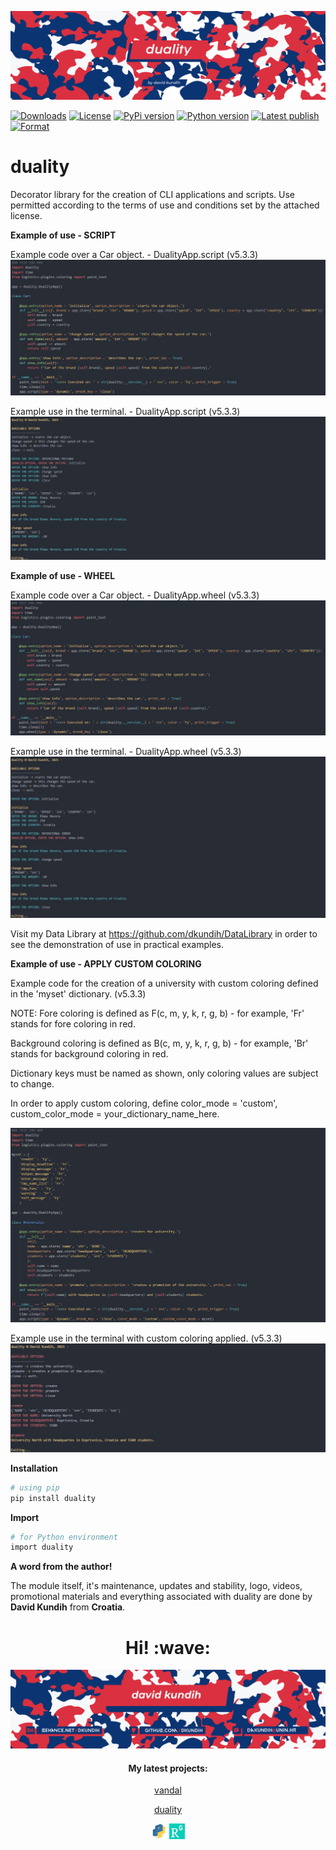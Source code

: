 ![duality-header](https://raw.githubusercontent.com/dkundih/duality/main/_logistics/duality.jpg)

[![Downloads](https://img.shields.io/pypi/dm/duality?color=F43&label=Downloads&style=flat-square)](https://pypi.org/project/duality)
[![License](https://img.shields.io/pypi/l/duality?color=178&label=License&style=flat-square)](https://github.com/dkundih/duality/blob/main/LICENSE)
[![PyPi version](https://img.shields.io/pypi/v/duality?color=178&&label=PyPi%20version&style=flat-square)](https://pypi.org/project/duality)
[![Python version](https://img.shields.io/pypi/pyversions/duality?color=178&label=Python%20version&style=flat-square)](https://pypi.org/project/duality)
[![Latest publish](https://img.shields.io/github/last-commit/dkundih/duality?color=178&label=Latest%20publish&style=flat-square)](https://github.com/dkundih/duality)
[![Format](https://img.shields.io/pypi/format/duality?color=178&label=Format&style=flat-square)](https://pypi.org/project/duality)

duality
=====

Decorator library for the creation of CLI applications and scripts.
Use permitted according to the terms of use and conditions set by the attached license.


**Example of use - SCRIPT**

Example code over a Car object. - DualityApp.script (v5.3.3)
<img src='https://raw.githubusercontent.com/dkundih/duality/main/_logistics/T_dynamicScript1.jpg'/>

Example use in the terminal. - DualityApp.script (v5.3.3)
<img src='https://raw.githubusercontent.com/dkundih/duality/main/_logistics/T_dynamicScript2.jpg'/>


**Example of use - WHEEL**

Example code over a Car object. - DualityApp.wheel (v5.3.3)
<img src='https://raw.githubusercontent.com/dkundih/duality/main/_logistics/T_dynamicWheel1.jpg'/>

Example use in the terminal. - DualityApp.wheel (v5.3.3)
<img src='https://raw.githubusercontent.com/dkundih/duality/main/_logistics/T_dynamicWheel2.jpg'/>

Visit my Data Library at https://github.com/dkundih/DataLibrary in order to see the demonstration of use in practical examples.

**Example of use - APPLY CUSTOM COLORING**

Example code for the creation of a university with custom coloring defined in the 'myset' dictionary. (v5.3.3)

NOTE: Fore coloring is defined as F(c, m, y, k, r, g, b) - for example, 'Fr' stands for fore coloring in red.

Background coloring is defined as B(c, m, y, k, r, g, b) - for example, 'Br' stands for background coloring in red.

Dictionary keys must be named as shown, only coloring values are subject to change.

In order to apply custom coloring, define color_mode = 'custom', custom_color_mode = your_dictionary_name_here.

<img src='https://raw.githubusercontent.com/dkundih/duality/main/_logistics/T_customColoring1.jpg'/>

Example use in the terminal with custom coloring applied. (v5.3.3)
<img src='https://raw.githubusercontent.com/dkundih/duality/main/_logistics/T_customColoring2.jpg'/>

**Installation**

```sh
# using pip
pip install duality
```
**Import**

```sh
# for Python environment
import duality
```

**A word from the author!**

The module itself, it's maintenance, updates and stability, logo, videos, promotional materials and everything associated with duality are done by **David Kundih** from **Croatia**.

<h1 align='center'> Hi! :wave:</h1>
 
<img src='https://raw.githubusercontent.com/dkundih/dkundih/main/.logistics/BLUERED_GHiLI.jpg'/>
 
<h4 align='center'>My latest projects:</h4>
<p align='center'>
<a href="https://github.com/dkundih/vandal">vandal</p>  
<p align='center'>
<a href="https://github.com/dkundih/duality">duality</p> 

<p align='center'>
<a href="https://www.pypi.org/user/dkundih/"><img height="25" src="https://raw.githubusercontent.com/dkundih/dkundih/main/.logistics/pypi.jpg"></a>
<a href="https://www.researchgate.net/profile/David-Kundih"><img height="25" src="https://raw.githubusercontent.com/dkundih/dkundih/main/.logistics/rg.jpg"></a>

